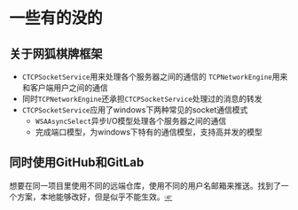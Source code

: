 # 一些有的没的

## 关于网狐棋牌框架

- `CTCPSocketService`用来处理各个服务器之间的通信的 `TCPNetworkEngine`用来和客户端用户之间的通信
- 同时`TCPNetworkEngine`还承担`CTCPSocketService`处理过的消息的转发
- `CTCPSocketService`应用了windows下两种常见的socket通信模式
  - `WSAAsyncSelect`异步I/O模型处理各个服务器之间的通信
  - 完成端口模型，为windows下特有的通信模型，支持高并发的模型

## 同时使用GitHub和GitLab

想要在同一项目里使用不同的远端仓库，使用不同的用户名邮箱来推送。找到了一个方案，本地能够改好，但是似乎不能生效。[☞](https://www.cnblogs.com/popfisher/p/5731232.html)
